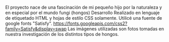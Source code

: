 El proyecto nace de una fascinación de mi pequeño hijo por la naturaleza y en especial por el mundo fungi (hongos) 
Desarrollo
Realizado en lenguaje de etiquetado HTML y hojas de estilo CSS solamente. 
Utilicé una fuente de google fonts "Satisfy". 
https://fonts.googleapis.com/css2?family=Satisfy&display=swap
Las imágenes utilizadas son fotos tomadas en nuestra investigación de los distintos tipos de hongos. 
